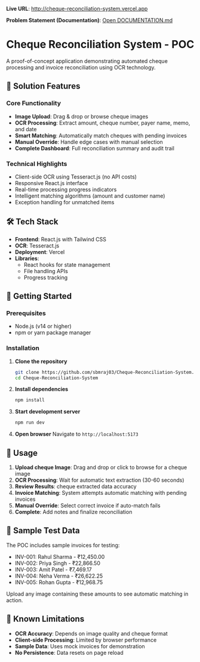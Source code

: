 **Live URL**: http://cheque-reconciliation-system.vercel.app

**Problem Statement (Documentation)**: [Open DOCUMENTATION.md](./DOCUMENTATION.md)

# Cheque Reconciliation System - POC

A proof-of-concept application demonstrating automated cheque processing and invoice reconciliation using OCR technology.


## 🚀 Solution Features

### Core Functionality
- **Image Upload**: Drag & drop or browse cheque images
- **OCR Processing**: Extract amount, cheque number, payer name, memo, and date
- **Smart Matching**: Automatically match cheques with pending invoices
- **Manual Override**: Handle edge cases with manual selection
- **Complete Dashboard**: Full reconciliation summary and audit trail

### Technical Highlights
- Client-side OCR using Tesseract.js (no API costs)
- Responsive React.js interface
- Real-time processing progress indicators
- Intelligent matching algorithms (amount and customer name)
- Exception handling for unmatched items

## 🛠️ Tech Stack

- **Frontend**: React.js with Tailwind CSS
- **OCR**: Tesseract.js
- **Deployment**: Vercel
- **Libraries**: 
  - React hooks for state management
  - File handling APIs
  - Progress tracking

## 🚦 Getting Started

### Prerequisites
- Node.js (v14 or higher)
- npm or yarn package manager

### Installation

1. **Clone the repository**
   ```bash
   git clone https://github.com/sbmraj03/Cheque-Reconciliation-System.git
   cd Cheque-Reconciliation-System
   ```

2. **Install dependencies**
   ```bash
   npm install
   ```

3. **Start development server**
   ```bash
   npm run dev
   ```

4. **Open browser**
   Navigate to `http://localhost:5173`

## 🔧 Usage

1. **Upload cheque Image**: Drag and drop or click to browse for a cheque image
2. **OCR Processing**: Wait for automatic text extraction (30-60 seconds)
3. **Review Results**: cheque extracted data accuracy
4. **Invoice Matching**: System attempts automatic matching with pending invoices
5. **Manual Override**: Select correct invoice if auto-match fails
6. **Complete**: Add notes and finalize reconciliation

## 📝 Sample Test Data

The POC includes sample invoices for testing:
- INV-001: Rahul Sharma - ₹12,450.00
- INV-002: Priya Singh - ₹22,866.50
- INV-003: Amit Patel - ₹7,469.17
- INV-004: Neha Verma - ₹26,622.25
- INV-005: Rohan Gupta - ₹12,968.75

Upload any image containing these amounts to see automatic matching in action.

## 🐛 Known Limitations

- **OCR Accuracy**: Depends on image quality and cheque format
- **Client-side Processing**: Limited by browser performance
- **Sample Data**: Uses mock invoices for demonstration
- **No Persistence**: Data resets on page reload